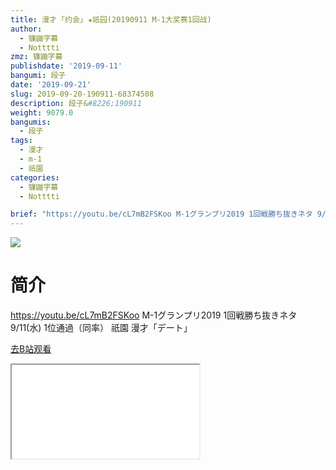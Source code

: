 ```yaml
---
title: 漫才 ｢约会｣ ★祇园(20190911 M-1大奖赛1回战)
author:
  - 镰鼬字幕
  - Notttti
zmz: 镰鼬字幕
publishdate: '2019-09-11'
bangumi: 段子
date: '2019-09-21'
slug: 2019-09-20-190911-68374508
description: 段子&#8226;190911
weight: 9079.0
bangumis:
  - 段子
tags:
  - 漫才
  - m-1
  - 祇園
categories:
  - 镰鼬字幕
  - Notttti

brief: "https://youtu.be/cL7mB2FSKoo M-1グランプリ2019 1回戦勝ち抜きネタ 9/11(水) 1位通過（同率） 祇園 漫才「デート」"
---
```

![](https://raw.githubusercontent.com/tcgriffith/owaraisite/master/static/tmpimg/5c58e3da4dfe35d1fed96a251de06eb31984acb0.jpg.480.jpg)
# 简介  
https://youtu.be/cL7mB2FSKoo
M-1グランプリ2019 
1回戦勝ち抜きネタ 9/11(水) 1位通過（同率）
祇園 漫才「デート」  

[去B站观看](https://www.bilibili.com/video/av68374508/)
<div class ="resp-container"><iframe class="testiframe" src="//player.bilibili.com/player.html?aid=68374508"", scrolling="no", allowfullscreen="true" > </iframe></div> 

